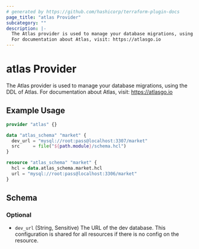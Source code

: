 ```yaml
---
# generated by https://github.com/hashicorp/terraform-plugin-docs
page_title: "atlas Provider"
subcategory: ""
description: |-
  The Atlas provider is used to manage your database migrations, using the DDL of Atlas.
  For documentation about Atlas, visit: https://atlasgo.io
---
```


# atlas Provider

The Atlas provider is used to manage your database migrations, using the DDL of Atlas.
For documentation about Atlas, visit: https://atlasgo.io

## Example Usage

```terraform
provider "atlas" {}

data "atlas_schema" "market" {
  dev_url = "mysql://root:pass@localhost:3307/market"
  src     = file("${path.module}/schema.hcl")
}

resource "atlas_schema" "market" {
  hcl = data.atlas_schema.market.hcl
  url = "mysql://root:pass@localhost:3306/market"
}
```

<!-- schema generated by tfplugindocs -->
## Schema

### Optional

- `dev_url` (String, Sensitive) The URL of the dev database. This configuration is shared for all resources if there is no config on the resource.
